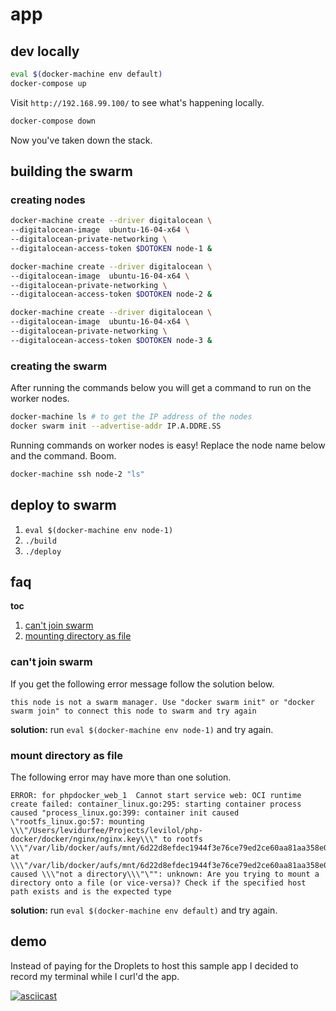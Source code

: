 # app

## dev locally

```bash
eval $(docker-machine env default)
docker-compose up
```

Visit `http://192.168.99.100/` to see what's happening locally.

```bash
docker-compose down
```

Now you've taken down the stack.

## building the swarm

### creating nodes

``` bash
docker-machine create --driver digitalocean \
--digitalocean-image  ubuntu-16-04-x64 \
--digitalocean-private-networking \
--digitalocean-access-token $DOTOKEN node-1 &

docker-machine create --driver digitalocean \
--digitalocean-image  ubuntu-16-04-x64 \
--digitalocean-private-networking \
--digitalocean-access-token $DOTOKEN node-2 &

docker-machine create --driver digitalocean \
--digitalocean-image  ubuntu-16-04-x64 \
--digitalocean-private-networking \
--digitalocean-access-token $DOTOKEN node-3 &
```

### creating the swarm

After running the commands below you will get a command to run on the
worker nodes.

``` bash
docker-machine ls # to get the IP address of the nodes
docker swarm init --advertise-addr IP.A.DDRE.SS
```

Running commands on worker nodes is easy! Replace the node name below and the command. Boom.

``` bash
docker-machine ssh node-2 "ls"
```

## deploy to swarm

1. `eval $(docker-machine env node-1)`
2. `./build`
3. `./deploy`

## faq

**toc**

1. [can't join swarm](https://github.com/levilol/php-docker#cant-join-swarm)
2. [mounting directory as file](https://github.com/levilol/php-docker#mount-directory-as-file)

### can't join swarm

If you get the following error message follow the solution below.

```
this node is not a swarm manager. Use "docker swarm init" or "docker swarm join" to connect this node to swarm and try again
```

**solution:** run `eval $(docker-machine env node-1)` and try again.

### mount directory as file

The following error may have more than one solution.

```
ERROR: for phpdocker_web_1  Cannot start service web: OCI runtime create failed: container_linux.go:295: starting container process caused "process_linux.go:399: container init caused \"rootfs_linux.go:57: mounting \\\"/Users/levidurfee/Projects/levilol/php-docker/docker/nginx/nginx.key\\\" to rootfs \\\"/var/lib/docker/aufs/mnt/6d22d8efdec1944f3e76ce79ed2ce60aa81aa358e080f22929619d90c21a4825\\\" at \\\"/var/lib/docker/aufs/mnt/6d22d8efdec1944f3e76ce79ed2ce60aa81aa358e080f22929619d90c21a4825/etc/nginx/nginx.key\\\" caused \\\"not a directory\\\"\"": unknown: Are you trying to mount a directory onto a file (or vice-versa)? Check if the specified host path exists and is the expected type
```

**solution:** run `eval $(docker-machine env default)` and try again.

## demo

Instead of paying for the Droplets to host this sample app I decided to record my terminal while I curl'd the app.

[![asciicast](https://asciinema.org/a/8KJoYkENCrVAHjOb1bf4wYLq7.png)](https://asciinema.org/a/8KJoYkENCrVAHjOb1bf4wYLq7)
